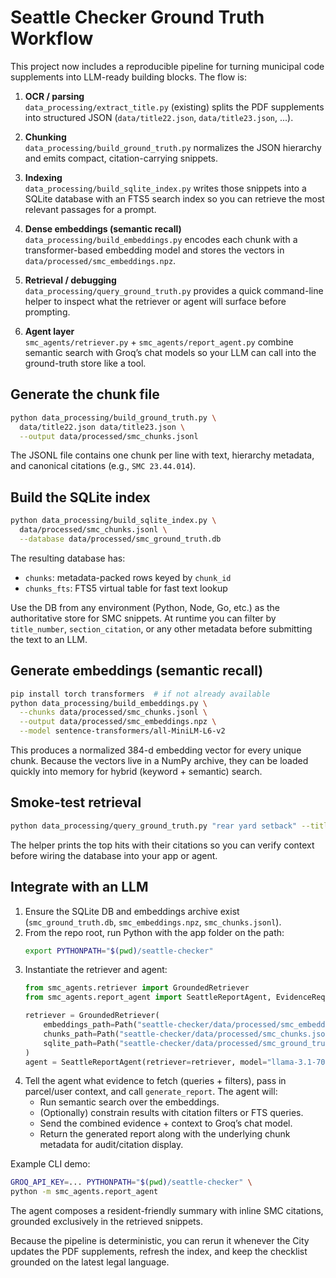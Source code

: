 # Seattle Checker Ground Truth Workflow

This project now includes a reproducible pipeline for turning municipal code
supplements into LLM-ready building blocks. The flow is:

1. **OCR / parsing**  
   `data_processing/extract_title.py` (existing) splits the PDF supplements into
   structured JSON (`data/title22.json`, `data/title23.json`, ...).

2. **Chunking**  
   `data_processing/build_ground_truth.py` normalizes the JSON hierarchy and
   emits compact, citation-carrying snippets.

3. **Indexing**  
   `data_processing/build_sqlite_index.py` writes those snippets into a SQLite
   database with an FTS5 search index so you can retrieve the most relevant
   passages for a prompt.

4. **Dense embeddings (semantic recall)**  
   `data_processing/build_embeddings.py` encodes each chunk with a
   transformer-based embedding model and stores the vectors in
   `data/processed/smc_embeddings.npz`.

5. **Retrieval / debugging**  
   `data_processing/query_ground_truth.py` provides a quick command-line helper
   to inspect what the retriever or agent will surface before prompting.

6. **Agent layer**  
   `smc_agents/retriever.py` + `smc_agents/report_agent.py` combine semantic
   search with Groq’s chat models so your LLM can call into the ground-truth
   store like a tool.

## Generate the chunk file

```bash
python data_processing/build_ground_truth.py \
  data/title22.json data/title23.json \
  --output data/processed/smc_chunks.jsonl
```

The JSONL file contains one chunk per line with text, hierarchy metadata, and
canonical citations (e.g., `SMC 23.44.014`).

## Build the SQLite index

```bash
python data_processing/build_sqlite_index.py \
  data/processed/smc_chunks.jsonl \
  --database data/processed/smc_ground_truth.db
```

The resulting database has:

- `chunks`: metadata-packed rows keyed by `chunk_id`
- `chunks_fts`: FTS5 virtual table for fast text lookup

Use the DB from any environment (Python, Node, Go, etc.) as the authoritative
store for SMC snippets. At runtime you can filter by `title_number`,
`section_citation`, or any other metadata before submitting the text to an LLM.

## Generate embeddings (semantic recall)

```bash
pip install torch transformers  # if not already available
python data_processing/build_embeddings.py \
  --chunks data/processed/smc_chunks.jsonl \
  --output data/processed/smc_embeddings.npz \
  --model sentence-transformers/all-MiniLM-L6-v2
```

This produces a normalized 384-d embedding vector for every unique chunk.
Because the vectors live in a NumPy archive, they can be loaded quickly into
memory for hybrid (keyword + semantic) search.

## Smoke-test retrieval

```bash
python data_processing/query_ground_truth.py "rear yard setback" --title 23 --limit 3
```

The helper prints the top hits with their citations so you can verify context
before wiring the database into your app or agent.

## Integrate with an LLM

1. Ensure the SQLite DB and embeddings archive exist (`smc_ground_truth.db`,
   `smc_embeddings.npz`, `smc_chunks.jsonl`).
2. From the repo root, run Python with the app folder on the path:
   ```bash
   export PYTHONPATH="$(pwd)/seattle-checker"
   ```
3. Instantiate the retriever and agent:
   ```python
   from smc_agents.retriever import GroundedRetriever
   from smc_agents.report_agent import SeattleReportAgent, EvidenceRequest

   retriever = GroundedRetriever(
       embeddings_path=Path("seattle-checker/data/processed/smc_embeddings.npz"),
       chunks_path=Path("seattle-checker/data/processed/smc_chunks.jsonl"),
       sqlite_path=Path("seattle-checker/data/processed/smc_ground_truth.db"),
   )
   agent = SeattleReportAgent(retriever=retriever, model="llama-3.1-70b-versatile")
   ```
4. Tell the agent what evidence to fetch (queries + filters), pass in parcel/user
   context, and call `generate_report`. The agent will:
   - Run semantic search over the embeddings.
   - (Optionally) constrain results with citation filters or FTS queries.
   - Send the combined evidence + context to Groq’s chat model.
   - Return the generated report along with the underlying chunk metadata for
     audit/citation display.

Example CLI demo:

```bash
GROQ_API_KEY=... PYTHONPATH="$(pwd)/seattle-checker" \
python -m smc_agents.report_agent
```

The agent composes a resident-friendly summary with inline SMC citations,
grounded exclusively in the retrieved snippets.

Because the pipeline is deterministic, you can rerun it whenever the City
updates the PDF supplements, refresh the index, and keep the checklist grounded
on the latest legal language.
